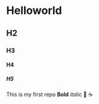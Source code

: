 # Helloworld
## H2
### H3
#### H4
##### H5
This is my first repo
**Bold**
*italic*
:pizza:
:coffee:
